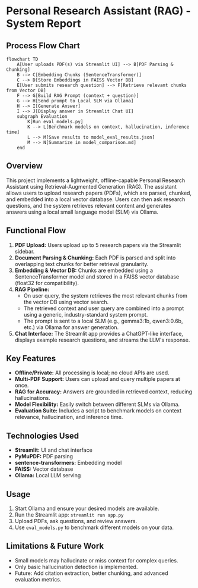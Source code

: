 # Personal Research Assistant (RAG) - System Report

## Process Flow Chart

```mermaid
flowchart TD
    A[User uploads PDF(s) via Streamlit UI] --> B[PDF Parsing & Chunking]
    B --> C[Embedding Chunks (SentenceTransformer)]
    C --> D[Store Embeddings in FAISS Vector DB]
    E[User submits research question] --> F[Retrieve relevant chunks from Vector DB]
    F --> G[Build RAG Prompt (context + question)]
    G --> H[Send prompt to Local SLM via Ollama]
    H --> I[Generate Answer]
    I --> J[Display answer in Streamlit Chat UI]
    subgraph Evaluation
        K[Run eval_models.py]
        K --> L[Benchmark models on context, hallucination, inference time]
        L --> M[Save results to model_eval_results.json]
        M --> N[Summarize in model_comparison.md]
    end
```

## Overview
This project implements a lightweight, offline-capable Personal Research Assistant using Retrieval-Augmented Generation (RAG). The assistant allows users to upload research papers (PDFs), which are parsed, chunked, and embedded into a local vector database. Users can then ask research questions, and the system retrieves relevant content and generates answers using a local small language model (SLM) via Ollama.

## Functional Flow
1. **PDF Upload:** Users upload up to 5 research papers via the Streamlit sidebar.
2. **Document Parsing & Chunking:** Each PDF is parsed and split into overlapping text chunks for better retrieval granularity.
3. **Embedding & Vector DB:** Chunks are embedded using a SentenceTransformer model and stored in a FAISS vector database (float32 for compatibility).
4. **RAG Pipeline:**
    - On user query, the system retrieves the most relevant chunks from the vector DB using vector search.
    - The retrieved context and user query are combined into a prompt using a generic, industry-standard system prompt.
    - The prompt is sent to a local SLM (e.g., gemma3:1b, qwen3:0.6b, etc.) via Ollama for answer generation.
5. **Chat Interface:** The Streamlit app provides a ChatGPT-like interface, displays example research questions, and streams the LLM's response.

## Key Features
- **Offline/Private:** All processing is local; no cloud APIs are used.
- **Multi-PDF Support:** Users can upload and query multiple papers at once.
- **RAG for Accuracy:** Answers are grounded in retrieved context, reducing hallucinations.
- **Model Flexibility:** Easily switch between different SLMs via Ollama.
- **Evaluation Suite:** Includes a script to benchmark models on context relevance, hallucination, and inference time.

## Technologies Used
- **Streamlit:** UI and chat interface
- **PyMuPDF:** PDF parsing
- **sentence-transformers:** Embedding model
- **FAISS:** Vector database
- **Ollama:** Local LLM serving

## Usage
1. Start Ollama and ensure your desired models are available.
2. Run the Streamlit app: `streamlit run app.py`
3. Upload PDFs, ask questions, and review answers.
4. Use `eval_models.py` to benchmark different models on your data.

## Limitations & Future Work
- Small models may hallucinate or miss context for complex queries.
- Only basic hallucination detection is implemented.
- Future: Add citation extraction, better chunking, and advanced evaluation metrics.
